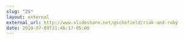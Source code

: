 ```yaml
---
slug: "2S"
layout: external
external_url: http://www.slideshare.net/gschofield/riak-and-ruby
date: 2010-07-09T21:46:17-05:00
---
```

